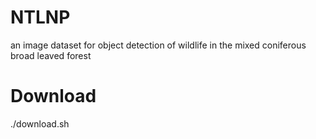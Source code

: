# NTLNP
an image dataset for object detection of wildlife in the mixed coniferous broad leaved forest

# Download
./download.sh
